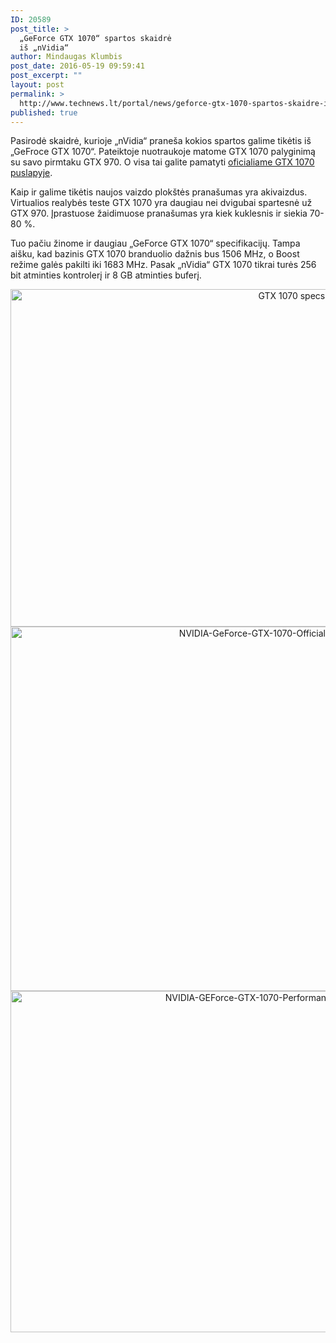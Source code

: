 ```yaml
---
ID: 20589
post_title: >
  „GeForce GTX 1070“ spartos skaidrė
  iš „nVidia“
author: Mindaugas Klumbis
post_date: 2016-05-19 09:59:41
post_excerpt: ""
layout: post
permalink: >
  http://www.technews.lt/portal/news/geforce-gtx-1070-spartos-skaidre-is-nvidia/
published: true
---
```

Pasirodė skaidrė, kurioje „nVidia“ praneša kokios spartos galime tikėtis iš „GeFroce GTX 1070“. Pateiktoje nuotraukoje matome GTX 1070 palyginimą su savo pirmtaku GTX 970. O visa tai galite pamatyti <a href="http://www.geforce.com/hardware/10series/geforce-gtx-1070">oficialiame GTX 1070 puslapyje</a>.

Kaip ir galime tikėtis naujos vaizdo plokštės pranašumas yra akivaizdus. Virtualios realybės teste GTX 1070 yra daugiau nei dvigubai spartesnė už GTX 970. Įprastuose žaidimuose pranašumas yra kiek kuklesnis ir siekia 70-80 %.

Tuo pačiu žinome ir daugiau „GeForce GTX 1070“ specifikacijų. Tampa aišku, kad bazinis GTX 1070 branduolio dažnis bus 1506 MHz, o Boost režime galės pakilti iki 1683 MHz. Pasak „nVidia“ GTX 1070 tikrai turės 256 bit atminties kontrolerį ir 8 GB atminties buferį.
<p style="text-align: center"><a href="http://www.technews.lt/portal/wp-content/uploads/2016/05/GTX-1070-specs-05-19.jpg"><img class="alignnone wp-image-20590 size-full" src="http://www.technews.lt/portal/wp-content/uploads/2016/05/GTX-1070-specs-05-19.jpg" alt="GTX 1070 specs 05 19" width="923" height="540" /></a> <a href="http://www.technews.lt/portal/wp-content/uploads/2016/05/NVIDIA-GeForce-GTX-1070-Official-Specifications.png"><img class="alignnone wp-image-20591 size-full" src="http://www.technews.lt/portal/wp-content/uploads/2016/05/NVIDIA-GeForce-GTX-1070-Official-Specifications.png" alt="NVIDIA-GeForce-GTX-1070-Official-Specifications" width="858" height="583" /></a> <a href="http://www.technews.lt/portal/wp-content/uploads/2016/05/NVIDIA-GEForce-GTX-1070-Performance.png"><img class="alignnone wp-image-20592 size-full" src="http://www.technews.lt/portal/wp-content/uploads/2016/05/NVIDIA-GEForce-GTX-1070-Performance.png" alt="NVIDIA-GEForce-GTX-1070-Performance" width="753" height="546" /></a></p>